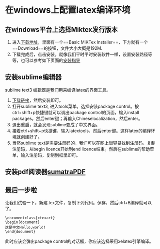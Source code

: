 # 在windows上配置latex编译环境

## 在windows平台上选择Miktex发行版本

1. 进入[下载地址](https://miktex.org/download)，里面有一个==Basic MiKTex Installer==，下方就有一个==Download==的按钮，文件大小大概是192M.
2. 下载完成后，点击安装。就像我们平时平时安装软件一样，设置安装路径等等，也可以参考如下页面的[安装指导](https://miktex.org/howto/install-miktex)

## 安装sublime编辑器

sublime text3 编辑器是我们用来编译latex的界面工具。
1. [下载链接](https://download.sublimetext.com/Sublime%20Text%20Build%203126%20x64%20Setup.exe)，然后安装即可。
2. 打开sublime text3, 进入tools菜单，选择安装package control。按ctrl+shift+p快捷键就可以调出package control的页面，输入install packages，然后enter键；再输入Chineselocalization，然后enter。
3. 退出重启，就会发现sublime变成了中文界面。
4. 接着ctrl+shift+p快捷键，输入latextools，然后enter键。这样latex的编译环境就创建好了。
5. 当然sublime text是需要注册码的，我们可以在网上很容易找到[注册码](http://www.cnblogs.com/historymemory/p/6679553.html)，复制注册码，从begin licence开始到end licence结束。然后在sublime的帮助菜单，输入注册码，复制到框里即可。

## 安装pdf阅读器[sumatraPDF](http://rj.baidu.com/soft/detail/17862.html?ald)

## 最后一步啦

让我们试验一下，新建.tex文件，复制下列代码。保存，然后ctrl+B编译就可以了。
```Tex
\documentclass{ctexart}
\begin{document}
这是中文Hello,world!
\end{document}
```

此时应该会弹出package control的对话框，你应该选择采用xelatex引擎编译。


